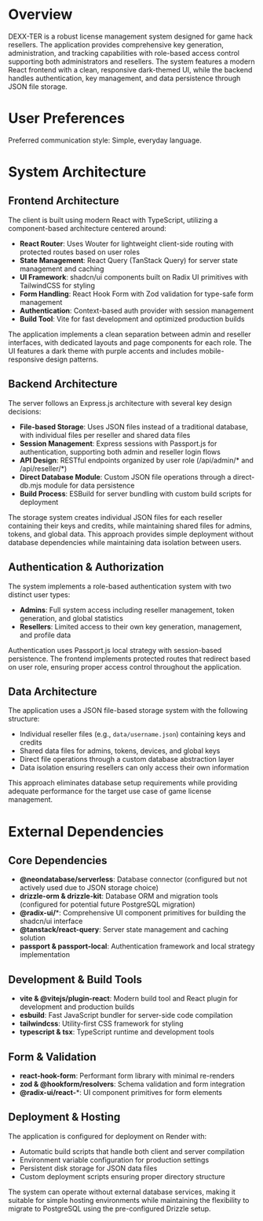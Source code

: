 # Overview

DEXX-TER is a robust license management system designed for game hack resellers. The application provides comprehensive key generation, administration, and tracking capabilities with role-based access control supporting both administrators and resellers. The system features a modern React frontend with a clean, responsive dark-themed UI, while the backend handles authentication, key management, and data persistence through JSON file storage.

# User Preferences

Preferred communication style: Simple, everyday language.

# System Architecture

## Frontend Architecture

The client is built using modern React with TypeScript, utilizing a component-based architecture centered around:

- **React Router**: Uses Wouter for lightweight client-side routing with protected routes based on user roles
- **State Management**: React Query (TanStack Query) for server state management and caching
- **UI Framework**: shadcn/ui components built on Radix UI primitives with TailwindCSS for styling
- **Form Handling**: React Hook Form with Zod validation for type-safe form management
- **Authentication**: Context-based auth provider with session management
- **Build Tool**: Vite for fast development and optimized production builds

The application implements a clean separation between admin and reseller interfaces, with dedicated layouts and page components for each role. The UI features a dark theme with purple accents and includes mobile-responsive design patterns.

## Backend Architecture

The server follows an Express.js architecture with several key design decisions:

- **File-based Storage**: Uses JSON files instead of a traditional database, with individual files per reseller and shared data files
- **Session Management**: Express sessions with Passport.js for authentication, supporting both admin and reseller login flows
- **API Design**: RESTful endpoints organized by user role (/api/admin/* and /api/reseller/*)
- **Direct Database Module**: Custom JSON file operations through a direct-db.mjs module for data persistence
- **Build Process**: ESBuild for server bundling with custom build scripts for deployment

The storage system creates individual JSON files for each reseller containing their keys and credits, while maintaining shared files for admins, tokens, and global data. This approach provides simple deployment without database dependencies while maintaining data isolation between users.

## Authentication & Authorization

The system implements a role-based authentication system with two distinct user types:

- **Admins**: Full system access including reseller management, token generation, and global statistics
- **Resellers**: Limited access to their own key generation, management, and profile data

Authentication uses Passport.js local strategy with session-based persistence. The frontend implements protected routes that redirect based on user role, ensuring proper access control throughout the application.

## Data Architecture

The application uses a JSON file-based storage system with the following structure:

- Individual reseller files (e.g., `data/username.json`) containing keys and credits
- Shared data files for admins, tokens, devices, and global keys
- Direct file operations through a custom database abstraction layer
- Data isolation ensuring resellers can only access their own information

This approach eliminates database setup requirements while providing adequate performance for the target use case of game license management.

# External Dependencies

## Core Dependencies

- **@neondatabase/serverless**: Database connector (configured but not actively used due to JSON storage choice)
- **drizzle-orm & drizzle-kit**: Database ORM and migration tools (configured for potential future PostgreSQL migration)
- **@radix-ui/***: Comprehensive UI component primitives for building the shadcn/ui interface
- **@tanstack/react-query**: Server state management and caching solution
- **passport & passport-local**: Authentication framework and local strategy implementation

## Development & Build Tools

- **vite & @vitejs/plugin-react**: Modern build tool and React plugin for development and production builds
- **esbuild**: Fast JavaScript bundler for server-side code compilation
- **tailwindcss**: Utility-first CSS framework for styling
- **typescript & tsx**: TypeScript runtime and development tools

## Form & Validation

- **react-hook-form**: Performant form library with minimal re-renders
- **zod & @hookform/resolvers**: Schema validation and form integration
- **@radix-ui/react-***: UI component primitives for form elements

## Deployment & Hosting

The application is configured for deployment on Render with:
- Automatic build scripts that handle both client and server compilation
- Environment variable configuration for production settings
- Persistent disk storage for JSON data files
- Custom deployment scripts ensuring proper directory structure

The system can operate without external database services, making it suitable for simple hosting environments while maintaining the flexibility to migrate to PostgreSQL using the pre-configured Drizzle setup.